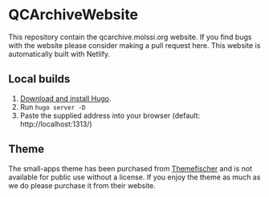 QCArchiveWebsite
================

This repository contain the qcarchive.molssi.org website. If you find bugs with
the website please consider making a pull request here. This website is automatically
built with Netlify.

## Local builds

1. [Download and install Hugo](https://gohugo.io/getting-started/installing/).
2. Run `hugo server -D`
3. Paste the supplied address into your browser (default: http://localhost:1313/)


## Theme

The small-apps theme has been purchased from
[Themefischer](https://themefisher.com) and is not available for public use
without a license. If you enjoy the theme as much as we do please purchase it
from their website.

